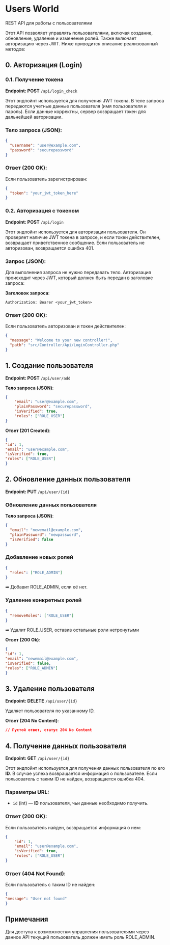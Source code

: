 # Users World

REST API для работы с пользователями

Этот API позволяет управлять пользователями, включая создание, обновление, удаление и изменение ролей. Также включает авторизацию через JWT.
Ниже приводится описание реализованный методов:


## **0. Авторизация (Login)**

### **0.1. Получение токена**
**Endpoint: POST** `/api/login_check`

Этот эндпойнт используется для получения JWT токена. В теле запроса передаются учетные данные пользователя (имя пользователя и пароль). Если данные корректны, сервер возвращает токен для дальнейшей авторизации.

### **Тело запроса (JSON)**:
```json
{
  "username": "user@example.com",
  "password": "securepassword"
}
```
### **Ответ (200 OK)**:
Если пользователь зарегистрирован:
```json
{
  "token": "your_jwt_token_here"
}
```

### **0.2. Авторизация с токеном**
**Endpoint: POST** `/api/login`

Этот эндпойнт используется для авторизации пользователя. Он проверяет наличие JWT токена в запросе, и если токен действителен, возвращает приветственное сообщение. Если пользователь не авторизован, возвращается ошибка 401.

### **Запрос (JSON)**:
Для выполнения запроса не нужно передавать тело. Авторизация происходит через JWT, который должен быть передан в заголовке запроса:

**Заголовок запроса**:
```angular2html
Authorization: Bearer <your_jwt_token>
```
### **Ответ (200 OK)**:
Если пользователь авторизован и токен действителен:
```json
{
  "message": "Welcome to your new controller!",
  "path": "src/Controller/Api/LoginController.php"
}
```

## **1. Создание пользователя**
**Endpoint: POST** `/api/user/add`

**Тело запроса (JSON)**:
```json
{
    "email": "user@example.com",
    "plainPassword": "securepassword",
    "isVerified": true,
    "roles": ["ROLE_USER"]
}
```

**Ответ (201 Created)**:
```json
{
"id": 1,
"email": "user@example.com",
"isVerified": true,
"roles": ["ROLE_USER"]
}
```
## **2. Обновление данных пользователя**
**Endpoint: PUT** `/api/user/{id}`

### **Обновление данных пользователя**
**Тело запроса (JSON)**:
```json
{
  "email": "newemail@example.com",
  "plainPassword": "newpassword",
  "isVerified": false
}
```

### **Добавление новых ролей**
```json
{
  "roles": ["ROLE_ADMIN"]
}
```
➡ Добавит ROLE_ADMIN, если её нет.

### **Удаление конкретных ролей**
```json
{
  "removeRoles": ["ROLE_USER"]
}
```
➡ Удалит ROLE_USER, оставив остальные роли нетронутыми

**Ответ (200 Ok)**:
```json
{
"id": 1,
"email": "newemail@example.com",
"isVerified": false,
"roles": ["ROLE_ADMIN"]
}
```

## **3. Удаление пользователя**
**Endpoint: DELETE** `/api/user/{id}`

Удаляет пользователя по указанному ID.

**Ответ (204 No Content)**:
```json
// Пустой ответ, статус 204 No Content
```

## **4. Получение данных пользователя**
**Endpoint: GET** `/api/user/{id}`

Этот эндпойнт используется для получения данных пользователя по его **ID**. В случае успеха возвращается информация о пользователе. Если пользователь с таким ID не найден, возвращается ошибка 404.

### **Параметры URL**:
- `id` (int) — **ID** пользователя, чьи данные необходимо получить.

### **Ответ (200 OK)**:
Если пользователь найден, возвращается информация о нем:
```json
{
    "id": 1,
    "email": "user@example.com",
    "isVerified": true,
    "roles": ["ROLE_USER"]
}
```
### **Ответ (404 Not Found):**

Если пользователь с таким ID не найден:
```json
{
"message": "User not found"
}
```

## Примечания ##
Для доступа к возможностям управления пользователями через данное API текущий пользователь должен иметь роль ROLE_ADMIN.


















